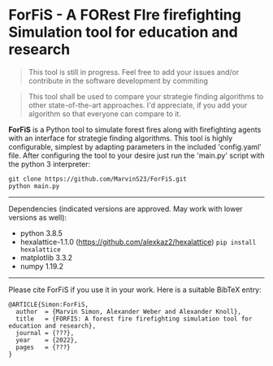 # ForFiS - A FORest FIre firefighting Simulation tool for education and research

>This tool is still in progress. Feel free to add your issues and/or contribute in the software development by commiting

>This tool shall be used to compare your strategie finding algorithms to other state-of-the-art approaches. I'd appreciate, if you add your algorithm so that everyone can compare to it.

**ForFiS** is a Python tool to simulate forest fires along with firefighting agents with an interface for strategie finding algorithms. 
This tool is highly configurable, simplest by adapting parameters in the included 'config.yaml' file. After configuring the tool to your desire just run the 'main.py' script with the python 3 interpreter:
```
git clone https://github.com/MarvinS23/ForFiS.git
python main.py
```

---
Dependencies (indicated versions are approved. May work with lower versions as well):
* python 3.8.5
* hexalattice-1.1.0 (https://github.com/alexkaz2/hexalattice)
`pip install hexalattice`
* matplotlib 3.3.2
* numpy 1.19.2

---
Please cite ForFiS if you use it in your work. Here is a suitable BibTeX entry:
```
@ARTICLE{Simon:ForFiS,
  author  = {Marvin Simon, Alexander Weber and Alexander Knoll},
  title   = {FORFIS: A forest fire firefighting simulation tool for education and research},
  journal = {???},
  year    = {2022},
  pages   = {???}
}
```
